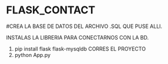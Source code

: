 # FLASK_CONTACT
#CREA LA BASE DE DATOS DEL ARCHIVO .SQL QUE PUSE ALLI.

INSTALAS LA LIBRERIA PARA CONECTARNOS CON LA BD.
1. pip install flask flask-mysqldb
CORRES EL PROYECTO
3. python App.py

